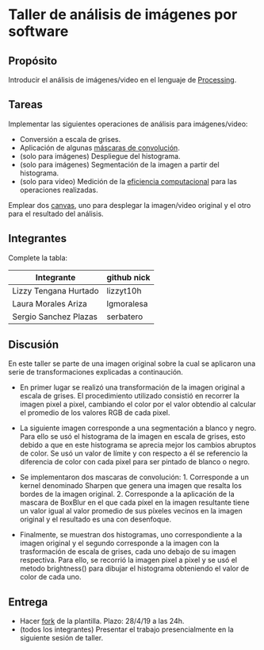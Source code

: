 # Taller de análisis de imágenes por software

## Propósito

Introducir el análisis de imágenes/video en el lenguaje de [Processing](https://processing.org/).

## Tareas

Implementar las siguientes operaciones de análisis para imágenes/video:

* Conversión a escala de grises.
* Aplicación de algunas [máscaras de convolución](https://en.wikipedia.org/wiki/Kernel_(image_processing)).
* (solo para imágenes) Despliegue del histograma.
* (solo para imágenes) Segmentación de la imagen a partir del histograma.
* (solo para video) Medición de la [eficiencia computacional](https://processing.org/reference/frameRate.html) para las operaciones realizadas.

Emplear dos [canvas](https://processing.org/reference/PGraphics.html), uno para desplegar la imagen/video original y el otro para el resultado del análisis.

## Integrantes

Complete la tabla:

| Integrante | github nick |
|------------|-------------|
| Lizzy Tengana Hurtado | lizzyt10h |
| Laura Morales Ariza | lgmoralesa |
| Sergio Sanchez Plazas | serbatero |

## Discusión

En este taller se parte de una imagen original sobre la cual se aplicaron una serie de transformaciones explicadas a continaución.

* En primer lugar se realizó una transformación de la imagen original a escala de grises. El procedimiento utilizado consistió en recorrer la imagen pixel a pixel, cambiando el color por el valor obtendio al calcular el promedio de los valores RGB de cada pixel.

* La siguiente imagen corresponde a una segmentación a blanco y negro. Para ello se usó el histograma de la imagen en escala de grises, esto debido a que en este histograma se aprecia mejor los cambios abruptos de color. Se usó un valor de límite y con respecto a él se referencio la diferencia de color con cada pixel para ser pintado de blanco o negro.

* Se implementaron dos mascaras de convolución: 1. Corresponde a un kernel denominado Sharpen que genera una imagen que resalta los bordes de la imagen original. 2. Corresponde a la aplicación de la mascara de BoxBlur en el que cada píxel en la imagen resultante tiene un valor igual al valor promedio de sus píxeles vecinos en la imagen original y el resultado es una con desenfoque.

* Finalmente, se muestran dos histogramas, uno correspondiente a la imagen original y el segundo corresponde a la imagen con la trasformación de escala de grises, cada uno debajo de su imagen respectiva. Para ello, se recorrió la imagen pixel a pixel y se usó el metodo brightness() para dibujar el histograma obteniendo el valor de color de cada uno.


## Entrega

* Hacer [fork](https://help.github.com/articles/fork-a-repo/) de la plantilla. Plazo: 28/4/19 a las 24h.
* (todos los integrantes) Presentar el trabajo presencialmente en la siguiente sesión de taller.
